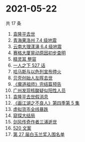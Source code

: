# 2021-05-22

共 17 条

<!-- BEGIN -->
<!-- 最后更新时间 Sat May 22 2021 14:08:28 GMT+0800 (China Standard Time) -->

1. [袁隆平去世](https://www.zhihu.com/search?q=袁隆平)
2. [青海果洛州 7.4 级地震](https://www.zhihu.com/search?q=青海地震)
3. [云南大理漾濞 6.4 级地震](https://www.zhihu.com/search?q=云南地震)
4. [赛格大厦晃动原因初步查明](https://www.zhihu.com/search?q=赛格大厦)
5. [精灵耳 整容](https://www.zhihu.com/search?q=精灵耳)
6. [一人之下 527 话](https://www.zhihu.com/search?q=一人之下)
7. [哈马斯与以色列宣布停火](https://www.zhihu.com/search?q=以色列哈马斯)
8. [贝壳创始人左晖去世](https://www.zhihu.com/search?q=贝壳创始人去世)
9. [《魔道祖师》完结篇预告](https://www.zhihu.com/search?q=魔道祖师)
10. [广州发现核酸疑似阳性人员](https://www.zhihu.com/search?q=广州核酸疑似阳性)
11. [袁隆平去世假消息](https://www.zhihu.com/search?q=袁隆平)
12. [《画江湖之不良人》第四季第 5 集](https://www.zhihu.com/search?q=画江湖之不良人第四季)
13. [虚拟货币全线暴跌](https://www.zhihu.com/search?q=币圈崩盘)
14. [窥探大结局](https://www.zhihu.com/search?q=窥探)
15. [剑风传奇作者三浦逝世](https://www.zhihu.com/search?q=剑风传奇)
16. [520 文案](https://www.zhihu.com/search?q=520文案)
17. [第 27 届白玉兰奖入围名单](https://www.zhihu.com/search?q=白玉兰奖)

<!-- END -->
